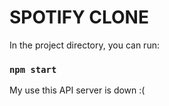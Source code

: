 # SPOTIFY CLONE



In the project directory, you can run:

### `npm start`

My use this API server is down :(


